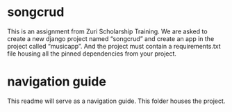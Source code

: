 # songcrud
 This is an assignment from Zuri Scholarship Training. We are asked to create a new django project named “songcrud” and create an app in the project called “musicapp”. And the project must contain a requirements.txt file housing all the pinned dependencies from your project.
 # navigation guide
 This readme will serve as a navigation guide. This folder houses the project.